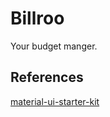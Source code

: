 # Billroo

Your budget manger.

## References

[material-ui-starter-kit](https://github.com/mui/material-ui/tree/master/examples/material-ui-nextjs-ts)